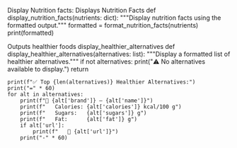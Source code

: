 Display Nutrition facts: Displays Nutrition Facts
def display_nutrition_facts(nutrients: dict):
    """Display nutrition facts using the formatted output."""
    formatted = format_nutrition_facts(nutrients)
    print(formatted)


    

Outputs healthier foods 
display_healthier_alternatives 
def display_healthier_alternatives(alternatives: list):
    """Display a formatted list of healthier alternatives."""
    if not alternatives:
        print("⚠️ No alternatives available to display.")
        return

    print(f"✅ Top {len(alternatives)} Healthier Alternatives:")
    print("=" * 60)
    for alt in alternatives:
        print(f"🍎 {alt['brand']} – {alt['name']}")
        print(f"   Calories: {alt['calories']} kcal/100 g")
        print(f"   Sugars:   {alt['sugars']} g")
        print(f"   Fat:      {alt['fat']} g")
        if alt['url']:
            print(f"   🔗 {alt['url']}")
        print("-" * 60)


    

